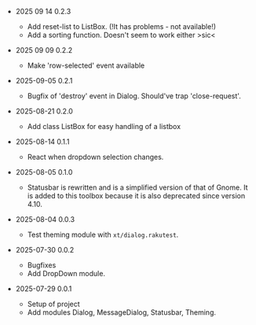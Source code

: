 * 2025 09 14 0.2.3
  * Add reset-list to ListBox. (!It has problems - not available!)
  * Add a sorting function. Doesn't seem to work either >sic<

* 2025 09 09 0.2.2
  * Make 'row-selected' event available

* 2025-09-05 0.2.1
  * Bugfix of 'destroy' event in Dialog. Should've trap 'close-request'.

* 2025-08-21 0.2.0
  * Add class ListBox for easy handling of a listbox

* 2025-08-14 0.1.1
  * React when dropdown selection changes.

* 2025-08-05 0.1.0
  * Statusbar is rewritten and is a simplified version of that of Gnome. It is added to this toolbox because it is also deprecated since version 4.10.

* 2025-08-04 0.0.3
  * Test theming module with `xt/dialog.rakutest`.

* 2025-07-30 0.0.2
  * Bugfixes
  * Add DropDown module.

* 2025-07-29 0.0.1
  * Setup of project
  * Add modules Dialog, MessageDialog, Statusbar, Theming.

